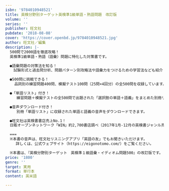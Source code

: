 ```yaml
---
isbn: '9784010948521'
title: 英検分野別ターゲット英検準1級単語・熟語問題　改訂版
volume: ''
series: ''
publisher: 旺文社
pubdate: '2018-08-08'
cover: 'https://cover.openbd.jp/9784010948521.jpg'
author: 旺文社／編集
description: |-
  500問で2000語を徹底攻略！
  英検準1級単語・熟語（語彙）問題に特化した対策書です。

  ●語彙問題の対策法を知る！
  　試験形式と過去問分析、問題パターン別攻略法や語彙力をつけるための学習法なども紹介しています。

  ●500問に挑戦できる！
    品詞別の練習問題400問、模擬テスト100問（25問×4回分）の全500問を収録しています。

  ●「単語リスト」付き！
     練習問題＋模擬テストの全500問で出題された「選択肢の単語＋語義」をまとめた別冊リスト付きです。

  ●音声ダウンロード付き！
     別冊「単語リスト」に収録された単語と語義の音声をダウンロードできます。

  ●旺文社は英検書書店売上No.1！
  日販オープンネットワーク「WIN」約2,700書店調べ（2017年1月-12月の英検書ジャンル売上部数より）

  ===
  ※本書の音声は、旺文社リスニングアプリ「英語の友」でもお聞きいただけます。
  　 詳しくは、公式ウェブサイト（https://eigonotomo.com/）をご覧ください。

  ※本書は、『英検分野別ターゲット　英検準１級語彙・イディオム問題500』の改訂版です。
price: '1800'
genre: ''
target: 実用
format: 単行本
content: 英米語

---
```

